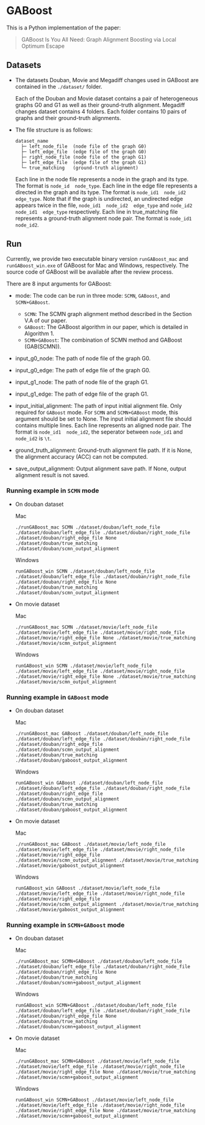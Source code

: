 # GABoost

This is a Python implementation of the paper:
> GABoost Is You All Need: Graph Alignment Boosting via Local Optimum Escape

## Datasets

- The datasets Douban, Movie and Megadiff changes used in GABoost are contained in the `./dataset/` folder. 

  Each of the Douban and Movie dataset contains a pair of heterogeneous graphs G0 and G1 as well as their ground-truth alignment.
  Megadiff changes dataset contains 4 folders. Each folder contains 10 pairs of graphs and their ground-truth alignments. 

- The file structure is as follows:
  ~~~
  dataset_name
    ├─ left_node_file  (node file of the graph G0)
    ├─ left_edge_file  (edge file of the graph G0)
    ├─ right_node_file (node file of the graph G1)
    ├─ left_edge_file  (edge file of the graph G1)
    └─ true_matching   (ground-truth alignment)
  ~~~
  
  Each line in the node file represents a node in the graph and its type. The format is `node_id  node_type`.
  Each line in the edge file represents a directed in the graph and its type. The format is `node_id1  node_id2  edge_type`. Note that if the graph is undirected, an undirected edge
  appears twice in the file, `node_id1  node_id2  edge_type` and `node_id2  node_id1  edge_type` respectively.
  Each line in true_matching file represents a ground-truth alignment node pair. The format is `node_id1  node_id2`.


## Run
Currently, we provide two executable binary version `runGABoost_mac` and `runGABoost_win.exe` of GABoost for Mac and Windows, respectively. The source code of GABoost will be available after the review process.

There are 8 input arguments for GABoost:

  - mode: The code can be run in three mode: `SCMN`, `GABoost`, and `SCMN+GABoost`.
    - `SCMN`: The SCMN graph alignment method described in the Section V.A of our paper.
    - `GABoost`: The GABoost algorithm in our paper, which is detailed in Algorithm 1.
    - `SCMN+GABoost`: The combination of SCMN method and GABoost (GAB(SCMN)).
      
  - input_g0_node: The path of node file of the graph G0.
 
  - input_g0_edge: The path of edge file of the graph G0.
 
  - input_g1_node: The path of node file of the graph G1.
 
  - input_g1_edge: The path of edge file of the graph G1.

  - input_initial_alignment:  The path of input initial alignment file. Only required for `GABoost` mode. For `SCMN` and `SCMN+GABoost` mode, this argument should be set to None. The input initial alignment file should contains multiple lines. Each line represents an aligned node pair. The format is `node_id1  node_id2`, the seperator between `node_id1` and `node_id2` is `\t`.

  - ground_truth_alignment: Ground-truth alignment file path. If it is None, the alignment accuracy (ACC) can not be computed.

  - save_output_alignment: Output alignment save path. If None, output alignment result is not saved.

### Running example in `SCMN` mode

- On douban dataset
  
  Mac
  ~~~
  ./runGABoost_mac SCMN ./dataset/douban/left_node_file ./dataset/douban/left_edge_file ./dataset/douban/right_node_file ./dataset/douban/right_edge_file None ./dataset/douban/true_matching ./dataset/douban/scmn_output_alignment
  ~~~

  Windows
  ~~~
  runGABoost_win SCMN ./dataset/douban/left_node_file ./dataset/douban/left_edge_file ./dataset/douban/right_node_file ./dataset/douban/right_edge_file None ./dataset/douban/true_matching ./dataset/douban/scmn_output_alignment
  ~~~
- On movie dataset
  
  Mac
  ~~~
  ./runGABoost_mac SCMN ./dataset/movie/left_node_file ./dataset/movie/left_edge_file ./dataset/movie/right_node_file ./dataset/movie/right_edge_file None ./dataset/movie/true_matching ./dataset/movie/scmn_output_alignment
  ~~~

  Windows
  ~~~
  runGABoost_win SCMN ./dataset/movie/left_node_file ./dataset/movie/left_edge_file ./dataset/movie/right_node_file ./dataset/movie/right_edge_file None ./dataset/movie/true_matching ./dataset/movie/scmn_output_alignment
  ~~~

### Running example in `GABoost` mode

- On douban dataset
  
  Mac
  ~~~
  ./runGABoost_mac GABoost ./dataset/douban/left_node_file ./dataset/douban/left_edge_file ./dataset/douban/right_node_file ./dataset/douban/right_edge_file ./dataset/douban/scmn_output_alignment ./dataset/douban/true_matching ./dataset/douban/gaboost_output_alignment
  ~~~

  Windows
  ~~~
  runGABoost_win GABoost ./dataset/douban/left_node_file ./dataset/douban/left_edge_file ./dataset/douban/right_node_file ./dataset/douban/right_edge_file ./dataset/douban/scmn_output_alignment ./dataset/douban/true_matching ./dataset/douban/gaboost_output_alignment
  ~~~
- On movie dataset
  
  Mac
  ~~~
  ./runGABoost_mac GABoost ./dataset/movie/left_node_file ./dataset/movie/left_edge_file ./dataset/movie/right_node_file ./dataset/movie/right_edge_file ./dataset/movie/scmn_output_alignment ./dataset/movie/true_matching ./dataset/movie/gaboost_output_alignment
  ~~~

  Windows
  ~~~
  runGABoost_win GABoost ./dataset/movie/left_node_file ./dataset/movie/left_edge_file ./dataset/movie/right_node_file ./dataset/movie/right_edge_file ./dataset/movie/scmn_output_alignment ./dataset/movie/true_matching ./dataset/movie/gaboost_output_alignment
  ~~~

### Running example in `SCMN+GABoost` mode

- On douban dataset
  
  Mac
  ~~~
  ./runGABoost_mac SCMN+GABoost ./dataset/douban/left_node_file ./dataset/douban/left_edge_file ./dataset/douban/right_node_file ./dataset/douban/right_edge_file None ./dataset/douban/true_matching ./dataset/douban/scmn+gaboost_output_alignment
  ~~~

  Windows
  ~~~
  runGABoost_win SCMN+GABoost ./dataset/douban/left_node_file ./dataset/douban/left_edge_file ./dataset/douban/right_node_file ./dataset/douban/right_edge_file None ./dataset/douban/true_matching ./dataset/douban/scmn+gaboost_output_alignment
  ~~~
  
- On movie dataset
  
  Mac
  ~~~
  ./runGABoost_mac SCMN+GABoost ./dataset/movie/left_node_file ./dataset/movie/left_edge_file ./dataset/movie/right_node_file ./dataset/movie/right_edge_file None ./dataset/movie/true_matching ./dataset/movie/scmn+gaboost_output_alignment
  ~~~

  Windows
  ~~~
  runGABoost_win SCMN+GABoost ./dataset/movie/left_node_file ./dataset/movie/left_edge_file ./dataset/movie/right_node_file ./dataset/movie/right_edge_file None ./dataset/movie/true_matching ./dataset/movie/scmn+gaboost_output_alignment
  ~~~
